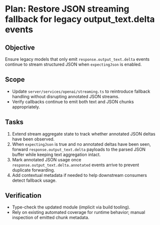 # Plan: Restore JSON streaming fallback for legacy output_text.delta events

## Objective
Ensure legacy models that only emit `response.output_text.delta` events continue to stream structured JSON when `expectingJson` is enabled.

## Scope
- Update `server/services/openai/streaming.ts` to reintroduce fallback handling without disrupting annotated JSON streams.
- Verify callbacks continue to emit both text and JSON chunks appropriately.

## Tasks
1. Extend stream aggregate state to track whether annotated JSON deltas have been observed.
2. When `expectingJson` is true and no annotated deltas have been seen, forward `response.output_text.delta` payloads to the parsed JSON buffer while keeping text aggregation intact.
3. Mark annotated JSON usage once `response.output_text.delta.annotated` events arrive to prevent duplicate forwarding.
4. Add contextual metadata if needed to help downstream consumers detect fallback usage.

## Verification
- Type-check the updated module (implicit via build tooling).
- Rely on existing automated coverage for runtime behavior; manual inspection of emitted chunk metadata.
